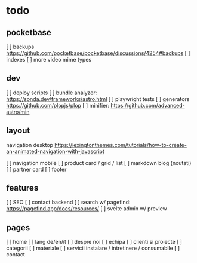 # todo

## pocketbase

[ ] backups https://github.com/pocketbase/pocketbase/discussions/4254#backups
[ ] indexes
[ ] more video mime types

## dev

[ ] deploy scripts
[ ] bundle analyzer: https://sonda.dev/frameworks/astro.html
[ ] playwright tests
[ ] generators https://github.com/plopjs/plop
[ ] minifier: https://github.com/advanced-astro/min

## layout

navigation desktop https://lexingtonthemes.com/tutorials/how-to-create-an-animated-navigation-with-javascript

[ ] navigation mobile
[ ] product card / grid / list
[ ] markdown blog (noutati)
[ ] partner card
[ ] footer

## features

[ ] SEO
[ ] contact backend
[ ] search w/ pagefind: https://pagefind.app/docs/resources/
[ ] svelte admin w/ preview

## pages

[ ] home
[ ] lang de/en/it
[ ] despre noi
[ ] echipa
[ ] clienti si proiecte
[ ] categorii
[ ] materiale
[ ] servicii instalare / intretinere / consumabile
[ ] contact
